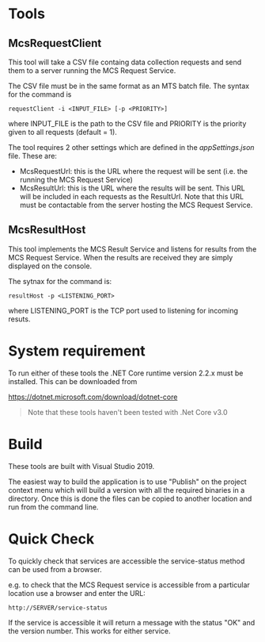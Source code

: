 # Tools
## McsRequestClient
This tool will take a CSV file containg data collection requests and send them to a server running the MCS Request Service.

The CSV file must be in the same format as an MTS batch file. The syntax for the command is

```
requestClient -i <INPUT_FILE> [-p <PRIORITY>]
```
where INPUT_FILE is the path to the CSV file and PRIORITY is the priority given
to all requests (default = 1).

The tool requires 2 other settings which are defined in the *appSettings.json* file. These are:

- McsRequestUrl: this is the URL where the request will be sent (i.e. the running the MCS Request Service)
- McsResultUrl: this is the URL where the results will be sent. This URL will be included in each requests as the ResultUrl. 
Note that this URL must be contactable from the server hosting the MCS Request Service.
## McsResultHost
This tool implements the MCS Result Service and listens for results from the MCS Request Service. When the results are received they are simply displayed on the console.

The sytnax for the command is:

```
resultHost -p <LISTENING_PORT>
``` 
where LISTENING_PORT is the TCP port used to listening for incoming resuts.


# System requirement
To run either of these tools the .NET Core runtime version 2.2.x must be installed. This can be downloaded from

https://dotnet.microsoft.com/download/dotnet-core

> Note that these tools haven't been tested with .Net Core v3.0

# Build

These tools are built with Visual Studio 2019. 

The easiest way to build the application is to use "Publish" on the project context menu which will build a version with all the required binaries in a directory. 
Once this is done the files can be copied to another location and run from the command line.

# Quick Check
To quickly check that services are accessible the service-status method can be used from a browser.

e.g. to check that the MCS Request service is accessible from a particular location use a browser and enter the URL:
```
http://SERVER/service-status
```

If the service is accessible it will return a message with the status "OK" and the version number. This works for either service.


